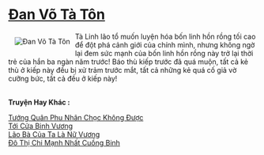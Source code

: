 <a href="https://truyenwiki.net/dan-vo-ta-ton.36946/" title="Đan Võ Tà Tôn"><h1>Đan Võ Tà Tôn</h1></a><div style="display:table"><img align="right" style="float: left; padding: 10px;" src="https://truyenwiki.net/a/img/str/src/36946.jpg" alt="Đan Võ Tà Tôn">Tà Linh lão tổ muốn luyện hóa bốn linh hồn rồng tối cao để đột phá cảnh giới của chính mình, nhưng không ngờ lại đem sức mạnh của bốn linh hồn rồng này trở lại thời trẻ của hắn ba ngàn năm trước! Báo thù kiếp trước đã quá muộn, tất cả kẻ thù ở kiếp này đều bị xử trảm trước mắt, tất cả những kẻ quá cố giả vờ cưỡng bức, tất cả đều ở kiếp này!</div><p><br><b>Truyện Hay Khác :</b></p><a href="https://truyenwiki.net/tuong-quan-phu-nhan-choc-khong-duoc.35879/" alt="Tướng Quân Phu Nhân Chọc Không Được">Tướng Quân Phu Nhân Chọc Không Được</a><br/><a href="https://sangtacviet.wordpress.com/2020/10/22/toi-cua-binh-vuong/" alt="Tới Cửa Binh Vương">Tới Cửa Binh Vương</a><br/><a href="https://github.com/nownovels/wikidich/tree/master/truyenhay/36737" alt="Lão Bà Của Ta Là Nữ Vương">Lão Bà Của Ta Là Nữ Vương</a><br/><a href="https://github.com/nownovels/wikidich/tree/master/truyenhay/35596" alt="Đô Thị Chi Mạnh Nhất Cuồng Binh">Đô Thị Chi Mạnh Nhất Cuồng Binh</a><br/>